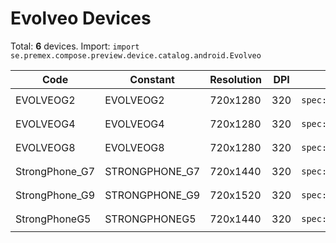 # Evolveo Devices

Total: **6** devices. Import: `import se.premex.compose.preview.device.catalog.android.Evolveo`

| Code | Constant | Resolution | DPI | Compose Spec | Preview Usage |
|------|----------|------------|-----|-------------|---------------|
| EVOLVEOG2 | EVOLVEOG2 | 720x1280 | 320 | `spec:width=720px,height=1280px,dpi=320` | `@Preview(device = Evolveo.EVOLVEOG2)` |
| EVOLVEOG4 | EVOLVEOG4 | 720x1280 | 320 | `spec:width=720px,height=1280px,dpi=320` | `@Preview(device = Evolveo.EVOLVEOG4)` |
| EVOLVEOG8 | EVOLVEOG8 | 720x1280 | 320 | `spec:width=720px,height=1280px,dpi=320` | `@Preview(device = Evolveo.EVOLVEOG8)` |
| StrongPhone_G7 | STRONGPHONE_G7 | 720x1440 | 320 | `spec:width=720px,height=1440px,dpi=320` | `@Preview(device = Evolveo.STRONGPHONE_G7)` |
| StrongPhone_G9 | STRONGPHONE_G9 | 720x1520 | 320 | `spec:width=720px,height=1520px,dpi=320` | `@Preview(device = Evolveo.STRONGPHONE_G9)` |
| StrongPhoneG5 | STRONGPHONEG5 | 720x1440 | 320 | `spec:width=720px,height=1440px,dpi=320` | `@Preview(device = Evolveo.STRONGPHONEG5)` |

<!-- Generated automatically. Do not edit manually. -->
